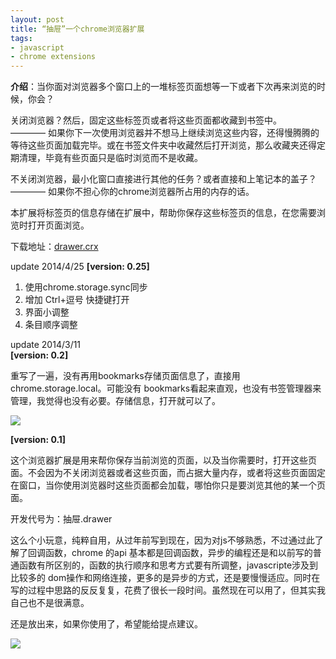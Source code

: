 ```yaml
---
layout: post
title: “抽屉”一个chrome浏览器扩展
tags: 
- javascript
- chrome extensions
---
```

**介绍**：当你面对浏览器多个窗口上的一堆标签页面想等一下或者下次再来浏览的时候，你会？

关闭浏览器？然后，固定这些标签页或者将这些页面都收藏到书签中。  
———— 如果你下一次使用浏览器并不想马上继续浏览这些内容，还得慢腾腾的等待这些页面加载完毕。或在书签文件夹中收藏然后打开浏览，那么收藏夹还得定期清理，毕竟有些页面只是临时浏览而不是收藏。

不关闭浏览器，最小化窗口直接进行其他的任务？或者直接和上笔记本的盖子？    
———— 如果你不担心你的chrome浏览器所占用的内存的话。

本扩展将标签页的信息存储在扩展中，帮助你保存这些标签页的信息，在您需要浏览时打开页面浏览。

下载地址：[drawer.crx](http://blog.xavierskip.com/project/drawer.crx)

update 2014/4/25
**[version: 0.25]**

1. 使用chrome.storage.sync同步
2. 增加 Ctrl+逗号 快捷键打开
3. 界面小调整
4. 条目顺序调整

update 2014/3/11  
**[version: 0.2]**  

重写了一遍，没有再用bookmarks存储页面信息了，直接用 chrome.storage.local。可能没有 bookmarks看起来直观，也没有书签管理器来管理，我觉得也没有必要。存储信息，打开就可以了。

![](http://ww1.sinaimg.cn/large/6a0c2c15jw1eec9ja1vtcj20b905x74m.jpg)


**[version: 0.1]** 

这个浏览器扩展是用来帮你保存当前浏览的页面，以及当你需要时，打开这些页面。不会因为不关闭浏览器或者这些页面，而占据大量内存，或者将这些页面固定在窗口，当你使用浏览器时这些页面都会加载，哪怕你只是要浏览其他的某一个页面。

开发代号为：抽屉.drawer

这么个小玩意，纯粹自用，从过年前写到现在，因为对js不够熟悉，不过通过此了解了回调函数，chrome 的api 基本都是回调函数，异步的编程还是和以前写的普通函数有所区别的，函数的执行顺序和思考方式要有所调整，javascripte涉及到比较多的 dom操作和网络连接，更多的是异步的方式，还是要慢慢适应。同时在写的过程中思路的反反复复，花费了很长一段时间。虽然现在可以用了，但其实我自己也不是很满意。

还是放出来，如果你使用了，希望能给提点建议。

![](http://ww1.sinaimg.cn/large/6a0c2c15gw1edma9qq6vnj20sg0yowm6.jpg)